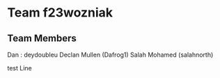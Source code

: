 # Team f23wozniak
## Team Members
Dan : deydoubleu
Declan Mullen (Dafrog1)
Salah Mohamed (salahnorth)

test Line
